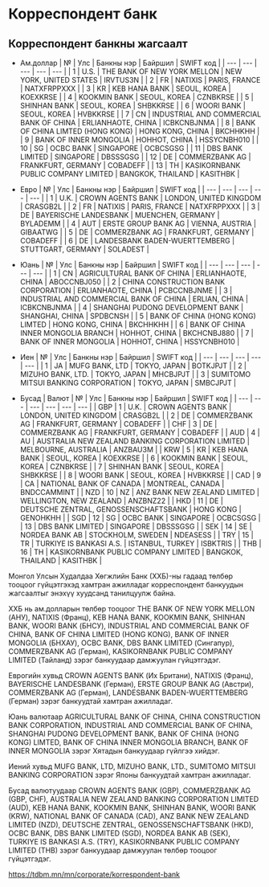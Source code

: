 # Корреспондент банк

## Корреспондент банкны жагсаалт

- Ам.доллар
  | № | Улс | Банкны нэр | Байршил | SWIFT код |
  | --- | --- | --- | --- | --- |
  | 1 | U.S. | THE BANK OF NEW YORK MELLON | NEW YORK, UNITED STATES | IRVTUS3N |
  | 2 | FR | NATIXIS | PARIS, FRANCE | NATXFRPPXXX |
  | 3 | KR | KEB HANA BANK | SEOUL, KOREA | KOEXKRSE |
  | 4 | KOOKMIN BANK | SEOUL, KOREA | CZNBKRSE |
  | 5 | SHINHAN BANK | SEOUL, KOREA | SHBKKRSE |
  | 6 | WOORI BANK | SEOUL, KOREA | HVBKKRSE |
  | 7 | CN | INDUSTRIAL AND COMMERCIAL BANK OF CHINA | ERLIANHAOTE, CHINA | ICBKCNBJNMA |
  | 8 | BANK OF CHINA LIMTED (HONG KONG) | HONG KONG, CHINA | BKCHHKHH |
  | 9 | BANK OF INNER MONGOLIA | HOHHOT, CHINA | HSSYCNBH010 |
  | 10 | SG | OCBC BANK | SINGAPORE | OCBCSGSG |
  | 11 | DBS BANK LIMITED | SINGAPORE | DBSSSGSG |
  | 12 | DE | COMMERZBANK AG | FRANKFURT, GERMANY | COBADEFF |
  | 13 | TH | KASIKORNBANK PUBLIC COMPANY LIMITED | BANGKOK, THAILAND | KASITHBK |

- Евро
  | № | Улс | Банкны нэр | Байршил | SWIFT код |
  | --- | --- | --- | --- | --- |
  | 1 | U.K. | CROWN AGENTS BANK | LONDON, UNITED KINGDOM | CRASGB2L |
  | 2 | FR | NATIXIS | PARIS, FRANCE | NATXFRPPXXX |
  | 3 | DE | BAYERISCHE LANDESBANK | MUENCHEN, GERMANY | BYLADEMM |
  | 4 | AUT | ERSTE GROUP BANK AG | VIENNA, AUSTRIA | GIBAATWG |
  | 5 | DE | COMMERZBANK AG | FRANKFURT, GERMANY | COBADEFF |
  | 6 | DE | LANDESBANK BADEN-WUERTTEMBERG | STUTTGART, GERMANY | SOLADEST |

- Юань
  | № | Улс | Банкны нэр | Байршил | SWIFT код |
  | --- | --- | --- | --- | --- |
  | 1 | CN | AGRICULTURAL BANK OF CHINA | ERLIANHAOTE, CHINA | ABOCCNBJ050 |
  | 2 | CHINA CONSTRUCTION BANK CORPORATION | ERLIANHAOTE, CHINA | PCBCCNBJNME |
  | 3 | INDUSTRIAL AND COMMERCIAL BANK OF CHINA | ERLIAN, CHINA | ICBKCNBJNMA |
  | 4 | SHANGHAI PUDONG DEVELOPMENT BANK | SHANGHAI, CHINA | SPDBCNSH |
  | 5 | BANK OF CHINA (HONG KONG) LIMTED | HONG KONG, CHINA | BKCHHKHH |
  | 6 | BANK OF CHINA INNER MONGOLIA BRANCH | HOHHOT, CHINA | BKCHCNBJ880 |
  | 7 | BANK OF INNER MONGOLIA | HOHHOT, CHINA | HSSYCNBH010 |

- Иен
  | № | Улс | Банкны нэр | Байршил | SWIFT код |
  | --- | --- | --- | --- | --- |
  | 1 | JA | MUFG BANK, LTD | TOKYO, JAPAN | BOTKJPJT |
  | 2 | MIZUHO BANK, LTD. | TOKYO, JAPAN | MHCBJPJT |
  | 3 | SUMITOMO MITSUI BANKING CORPORATION | TOKYO, JAPAN | SMBCJPJT |

- Бусад
  | Валют | № | Улс | Банкны нэр | Байршил | SWIFT код |
  | --- | --- | --- | --- | --- | --- |
  | GBP | 1 | U.K. | CROWN AGENTS BANK | LONDON, UNITED KINGDOM | CRASGB2L |
  | 2 | DE | COMMERZBANK AG | FRANKFURT, GERMANY | COBADEFF |
  | CHF | 3 | DE | COMMERZBANK AG | FRANKFURT, GERMANY | COBADEFF |
  | AUD | 4 | AU | AUSTRALIA NEW ZEALAND BANKING CORPORATION LIMITED | MELBOURNE, AUSTRALIA | ANZBAU3M |
  | KRW | 5 | KR | KEB HANA BANK | SEOUL, KOREA | KOEXKRSE |
  | 6 | KOOKMIN BANK | SEOUL, KOREA | CZNBKRSE |
  | 7 | SHINHAN BANK | SEOUL, KOREA | SHBKKRSE |
  | 8 | WOORI BANK | SEOUL, KOREA | HVBKKRSE |
  | CAD | 9 | CA | NATIONAL BANK OF CANADA | MONTREAL, CANADA | BNDCCAMMINT |
  | NZD | 10 | NZ | ANZ BANK NEW ZEALAND LIMITED | WELLINGTON, NEW ZEALAND | ANZBNZ22 |
  | HKD | 11 | DE | DEUTSCHE ZENTRAL, GENOSSENSCHAFTSBANK | HONG KONG | GENOHKHH |
  | SGD | 12 | SG | OCBC BANK | SINGAPORE | OCBCSGSG |
  | 13 | DBS BANK LIMITED | SINGAPORE | DBSSSGSG |
  | SEK | 14 | SE | NORDEA BANK AB | STOCKHOLM, SWEDEN | NDEASESS |
  | TRY | 15 | TR | TURKIYE IS BANKASI A.S. | ISTANBUL, TURKEY | ISBKTRIS |
  | THB | 16 | TH | KASIKORNBANK PUBLIC COMPANY LIMITED | BANGKOK, THAILAND | KASITHBK |


Монгол Улсын Худалдаа Хөгжлийн Банк (ХХБ)-ны гадаад төлбөр тооцоог гүйцэтгэхэд хамтран ажилладаг корреспондент банкуудын жагсаалтыг энэхүү хуудсанд танилцуулж байна.

ХХБ нь ам.долларын төлбөр тооцоог THE BANK OF NEW YORK MELLON (АНУ), NATIXIS (Франц), KEB HANA BANK, KOOKMIN BANK, SHINHAN BANK, WOORI BANK (БНСУ), INDUSTRIAL AND COMMERCIAL BANK OF CHINA, BANK OF CHINA LIMITED (HONG KONG), BANK OF INNER MONGOLIA (БНХАУ), OCBC BANK, DBS BANK LIMITED (Сингапур), COMMERZBANK AG (Герман), KASIKORNBANK PUBLIC COMPANY LIMITED (Тайланд) зэрэг банкуудаар дамжуулан гүйцэтгэдэг.

Еврогийн хувьд CROWN AGENTS BANK (Их Британи), NATIXIS (Франц), BAYERISCHE LANDESBANK (Герман), ERSTE GROUP BANK AG (Австри), COMMERZBANK AG (Герман), LANDESBANK BADEN-WUERTTEMBERG (Герман) зэрэг банкуудтай хамтран ажилладаг.

Юань валютаар AGRICULTURAL BANK OF CHINA, CHINA CONSTRUCTION BANK CORPORATION, INDUSTRIAL AND COMMERCIAL BANK OF CHINA, SHANGHAI PUDONG DEVELOPMENT BANK, BANK OF CHINA (HONG KONG) LIMTED, BANK OF CHINA INNER MONGOLIA BRANCH, BANK OF INNER MONGOLIA зэрэг Хятадын банкуудаар гүйлгээ хийдэг.

Иений хувьд MUFG BANK, LTD, MIZUHO BANK, LTD., SUMITOMO MITSUI BANKING CORPORATION зэрэг Японы банкуудтай хамтран ажилладаг.

Бусад валютуудаар CROWN AGENTS BANK (GBP), COMMERZBANK AG (GBP, CHF), AUSTRALIA NEW ZEALAND BANKING CORPORATION LIMITED (AUD), KEB HANA BANK, KOOKMIN BANK, SHINHAN BANK, WOORI BANK (KRW), NATIONAL BANK OF CANADA (CAD), ANZ BANK NEW ZEALAND LIMITED (NZD), DEUTSCHE ZENTRAL, GENOSSENSCHAFTSBANK (HKD), OCBC BANK, DBS BANK LIMITED (SGD), NORDEA BANK AB (SEK), TURKIYE IS BANKASI A.S. (TRY), KASIKORNBANK PUBLIC COMPANY LIMITED (THB) зэрэг банкуудаар дамжуулан төлбөр тооцоог гүйцэтгэдэг.

https://tdbm.mn/mn/corporate/korrespondent-bank